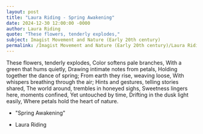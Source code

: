 ```yaml
---
layout: post
title: "Laura Riding - Spring Awakening"
date: 2024-12-30 12:00:00 -0000
author: Laura Riding
quote: "These flowers, tenderly explodes,"
subject: Imagist Movement and Nature (Early 20th century)
permalink: /Imagist Movement and Nature (Early 20th century)/Laura Riding/Laura Riding - Spring Awakening
---
```


These flowers, tenderly explodes,
Color softens pale branches,
With a green that hums quietly, 
Drawing intimate notes from petals, 
Holding together the dance of spring;
From earth they rise, weaving loose, 
With whispers breathing through the air; 
Hints and gestures, telling stories shared,
The world around, trembles in honeyed sighs,
Sweetness lingers here, moments confined, 
Yet untouched by time, 
Drifting in the dusk light easily, 
Where petals hold the heart of nature.

- "Spring Awakening"

- Laura Riding
